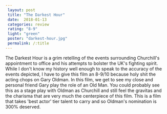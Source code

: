 ```yaml
---
 layout: post
 title: "The Darkest Hour"
 date:  2018-01-13
 categories: review 
 rating: "8-9"
 light: "green"
 poster: "darkest-hour.jpg"
 permalink: /:title
---
```



The Darkest Hour is a grim retelling of the events surrounding Churchill's appointment to office and his attempts to bolster the UK's fighting spirit. While I don't know my history well enough to speak to the accuracy of the events depicted, I have to give this film an 8-9/10 because holy shit the acting chops on Gary Oldman. In this film, we get to see my close and personal friend Gary play the role of an Old Man. You could probably see this as a stage play with Oldman as Churchill and still feel the gravitas and the charisma that are very much the centerpiece of this film. This is a film that takes 'best actor' tier talent to carry and so Oldman's nomination is 300% deserved.